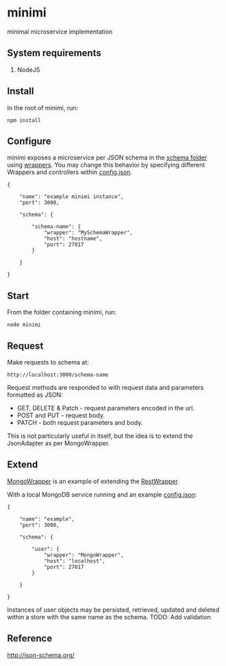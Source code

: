 # minimi

minimal microservice implementation


## System requirements

1. NodeJS


## Install

In the root of minimi, run:
```
npm install
```


## Configure

minimi exposes a microservice per JSON schema in the [schema folder](./schema) using [wrappers](./wrappers).
You may change this behavior by specifying different Wrappers and controllers within [config.json](./config.json).

```
{

	"name": "example minimi instance",
	"port": 3000,

	"schema": {

		"schema-name": {
			"wrapper": "MySchemaWrapper",
			"host": "hostname",
			"port": 27017
		}

	}

}
```


## Start

From the folder containing minimi, run:
```
node minimi
```


## Request

Make requests to schema at:
```
http://localhost:3000/schema-name
```

Request methods are responded to with request data and parameters formatted as JSON:
* GET, DELETE & Patch - request parameters encoded in the url.
* POST and PUT - request body.
* PATCH - both request parameters and body.

This is not particularly useful in itself, but the idea is to extend the JsonAdapter as per MongoWrapper.


## Extend

[MongoWrapper](./wrappers/MongoWrapper.js) is an example of extending the [RestWrapper](./wrappers/RestWrapper.js).

With a local MongoDB service running and an example [config.json](./config.json):
```
{

	"name": "example",
	"port": 3000,

	"schema": {

		"user": {
			"wrapper": "MongoWrapper",
			"host": "localhost",
			"port": 27017
		}

	}

}
```

Instances of user objects may be persisted, retrieved, updated and deleted within a store with the same name as the schema.
TODO: Add validation


## Reference

http://json-schema.org/